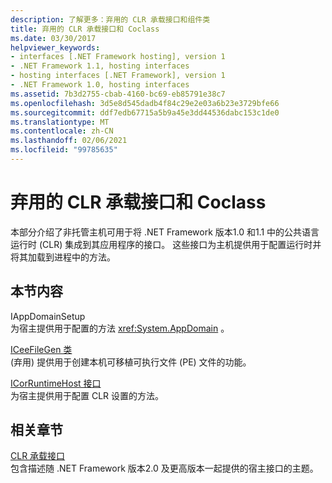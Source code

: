 ```yaml
---
description: 了解更多：弃用的 CLR 承载接口和组件类
title: 弃用的 CLR 承载接口和 Coclass
ms.date: 03/30/2017
helpviewer_keywords:
- interfaces [.NET Framework hosting], version 1
- .NET Framework 1.1, hosting interfaces
- hosting interfaces [.NET Framework], version 1
- .NET Framework 1.0, hosting interfaces
ms.assetid: 7b3d2755-cbab-4160-bc69-eb85791e38c7
ms.openlocfilehash: 3d5e8d545dadb4f84c29e2e03a6b23e3729bfe66
ms.sourcegitcommit: ddf7edb67715a5b9a45e3dd44536dabc153c1de0
ms.translationtype: MT
ms.contentlocale: zh-CN
ms.lasthandoff: 02/06/2021
ms.locfileid: "99785635"
---
```

# <a name="deprecated-clr-hosting-interfaces-and-coclasses"></a>弃用的 CLR 承载接口和 Coclass

本部分介绍了非托管主机可用于将 .NET Framework 版本1.0 和1.1 中的公共语言运行时 (CLR) 集成到其应用程序的接口。 这些接口为主机提供用于配置运行时并将其加载到进程中的方法。  
  
## <a name="in-this-section"></a>本节内容  

 IAppDomainSetup  
 为宿主提供用于配置的方法 <xref:System.AppDomain> 。  
  
 [ICeeFileGen 类](iceefilegen-class.md)  
  (弃用) 提供用于创建本机可移植可执行文件 (PE) 文件的功能。  
  
 [ICorRuntimeHost 接口](icorruntimehost-interface.md)  
 为宿主提供用于配置 CLR 设置的方法。  
  
## <a name="related-sections"></a>相关章节  

 [CLR 承载接口](clr-hosting-interfaces.md)  
 包含描述随 .NET Framework 版本2.0 及更高版本一起提供的宿主接口的主题。
